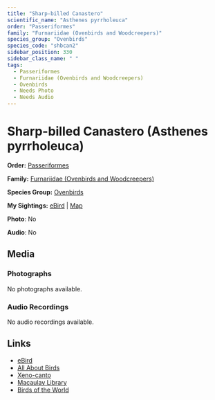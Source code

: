 ```yaml
---
title: "Sharp-billed Canastero"
scientific_name: "Asthenes pyrrholeuca"
order: "Passeriformes"
family: "Furnariidae (Ovenbirds and Woodcreepers)"
species_group: "Ovenbirds"
species_code: "shbcan2"
sidebar_position: 330
sidebar_class_name: " "
tags: 
  - Passeriformes
  - Furnariidae (Ovenbirds and Woodcreepers)
  - Ovenbirds
  - Needs Photo
  - Needs Audio
---
```


# Sharp-billed Canastero (Asthenes pyrrholeuca)

**Order:** [Passeriformes](/tags/passeriformes)

**Family:** [Furnariidae (Ovenbirds and Woodcreepers)](/tags/furnariidae-ovenbirds-and-woodcreepers)

**Species Group:** [Ovenbirds](/tags/ovenbirds)

**My Sightings:** [eBird](https://ebird.org/lifelist?r=world&time=life&spp=shbcan2) | [Map](/map?species_code=shbcan2)

**Photo**: No 

**Audio**: No

## Media
### Photographs
No photographs available.

### Audio Recordings
No audio recordings available.

## Links
* [eBird](https://ebird.org/species/shbcan2) 
* [All About Birds](https://www.allaboutbirds.org/guide/shbcan2) 
* [Xeno-canto](https://www.xeno-canto.org/species/asthenes-pyrrholeuca) 
* [Macaulay Library](https://search.macaulaylibrary.org/catalog?taxonCode=shbcan2&sort=rating_rank_desc)
* [Birds of the World](https://birdsoftheworld.org/bow/species/shbcan2)
